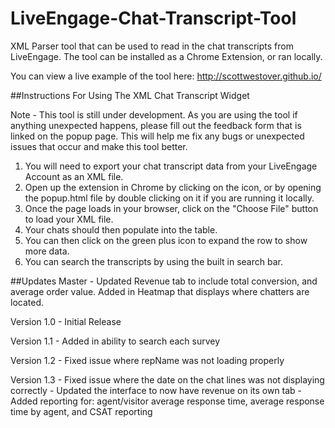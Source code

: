 # LiveEngage-Chat-Transcript-Tool
XML Parser tool that can be used to read in the chat transcripts from LiveEngage. The tool can be installed as a Chrome Extension, or ran locally.

You can view a live example of the tool here: http://scottwestover.github.io/

##Instructions For Using The XML Chat Transcript Widget

Note - This tool is still under development. As you are using the tool if anything unexpected happens, please fill out the feedback form that is linked on the popup page. This will help me fix any bugs or unexpected issues that occur and make this tool better.

1. You will need to export your chat transcript data from your LiveEngage Account as an XML file.
2. Open up the extension in Chrome by clicking on the icon, or by opening the popup.html file by double clicking on it if you are running it locally.
3. Once the page loads in your browser, click on the "Choose File" button to load your XML file. 
4. Your chats should then populate into the table.
5. You can then click on the green plus icon to expand the row to show more data.
6. You can search the transcripts by using the built in search bar. 

##Updates
Master - Updated Revenue tab to include total conversion, and average order value. Added in Heatmap that displays where chatters are located.

Version 1.0 - Initial Release

Version 1.1 - Added in ability to search each survey

Version 1.2 - Fixed issue where repName was not loading properly

Version 1.3 - Fixed issue where the date on the chat lines was not displaying correctly
            - Updated the interface to now have revenue on its own tab
            - Added reporting for: agent/visitor average response time, average response time by agent, and CSAT reporting